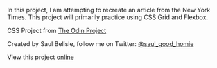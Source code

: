 In this project, I am attempting to recreate an article from the New York Times. This project will primarily practice using CSS Grid and Flexbox.

CSS Project from [The Odin Project](https://www.theodinproject.com/courses/html-and-css/lessons/building-with-backgrounds-and-gradients)

Created by Saul Belisle, follow me on Twitter: [@saul_good_homie](https://twitter.com/saul_good_homie)

View this project [online](https://saul-good-homie.github.io/apple-clone/)
